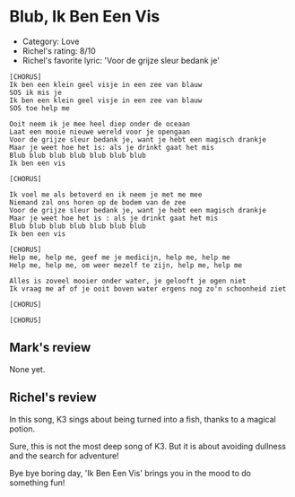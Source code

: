 # Blub, Ik Ben Een Vis

 * Category: Love
 * Richel's rating: 8/10
 * Richel's favorite lyric: 'Voor de grijze sleur bedank je'

```
[CHORUS]
Ik ben een klein geel visje in een zee van blauw
SOS ik mis je
Ik ben een klein geel visje in een zee van blauw
SOS toe help me

Ooit neem ik je mee heel diep onder de oceaan
Laat een mooie nieuwe wereld voor je opengaan
Voor de grijze sleur bedank je, want je hebt een magisch drankje
Maar je weet hoe het is: als je drinkt gaat het mis
Blub blub blub blub blub blub blub
Ik ben een vis

[CHORUS]

Ik voel me als betoverd en ik neem je met me mee
Niemand zal ons horen op de bodem van de zee
Voor de grijze sleur bedank je, want je hebt een magisch drankje
Maar je weet hoe het is : als je drinkt gaat het mis
Blub blub blub blub blub blub blub
Ik ben een vis

[CHORUS]
Help me, help me, geef me je medicijn, help me, help me
Help me, help me, om weer mezelf te zijn, help me, help me

Alles is zoveel mooier onder water, je gelooft je ogen niet
Ik vraag me af of je ooit boven water ergens nog zo'n schoonheid ziet

[CHORUS]

[CHORUS]
```

## Mark's review

None yet.

## Richel's review

In this song, K3 sings about being turned into a fish, thanks to a magical potion.

Sure, this is not the most deep song of K3. But it is about avoiding
dullness and the search for adventure!

Bye bye boring day, 'Ik Ben Een Vis' brings you in the mood to do something fun!
